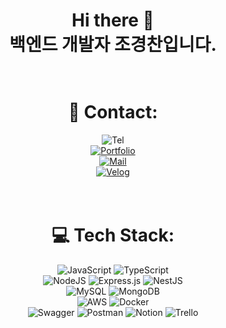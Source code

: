 
<div align="center">

 # Hi there 👋<br>백엔드 개발자 조경찬입니다.<br><br>

  
# 📢 Contact:
![Tel](https://img.shields.io/badge/-010--3564--8160-blue)<br>
[![Portfolio](https://img.shields.io/badge/-PORTFOLIO-red)](https://www.canva.com/design/DAFW3w_kEAk/EOLTTannF8j5p7-sZdpwdw/view?utm_content=DAFW3w_kEAk&utm_campaign=designshare&utm_medium=link2&utm_source=sharebutton)<br>
[![Mail](http://img.shields.io/badge/Gmail-EA4335?style=flat&logo=gmail&color=grey&link=mailto:whrodtube@gmail.com)](mailto:whrodtube@gmail.com)<br>
[![Velog](http://img.shields.io/badge/Velog-20C997?style=flat&logo=velog&color=white&link=https://velog.io/@whrod)](https://velog.io/@whrod)<br>
<br><br>
  
# 💻 Tech Stack:
  
![JavaScript](https://img.shields.io/badge/JavaScript-%23323330.svg?style=flat&logo=javascript&logoColor=%23F7DF1E) ![TypeScript](https://img.shields.io/badge/TypeScript-%23007ACC.svg?style=flat&logo=typescript&logoColor=white)     
![NodeJS](https://img.shields.io/badge/Node.js-6DA55F?style=flat&logo=node.js&logoColor=white) ![Express.js](https://img.shields.io/badge/Express.js-%23404d59.svg?style=flat&logo=express&logoColor=%2361DAFB) ![NestJS](https://img.shields.io/badge/NestJs-%23E0234E.svg?style=flat&logo=nestjs&logoColor=white)    
![MySQL](https://img.shields.io/badge/MySQL-%2300f.svg?style=flat&logo=mysql&logoColor=white) ![MongoDB](https://img.shields.io/badge/MongoDB-%234ea94b.svg?style=flat&logo=mongodb&logoColor=white)     
![AWS](https://img.shields.io/badge/AWS-%23FF9900.svg?style=flat&logo=amazon-aws&logoColor=white) ![Docker](https://img.shields.io/badge/Docker-%230db7ed.svg?style=flat&logo=docker&logoColor=white)       
![Swagger](https://img.shields.io/badge/-Swagger-%23Clojure?style=flat&logo=swagger&logoColor=white) ![Postman](https://img.shields.io/badge/Postman-FF6C37?style=flat&logo=postman&logoColor=white) ![Notion](https://img.shields.io/badge/Notion-%23000000.svg?style=flat&logo=notion&logoColor=white) ![Trello](https://img.shields.io/badge/Trello-%23026AA7.svg?style=flat&logo=Trello&logoColor=white)
<br><br><br>

<!-- # 📊 GitHub Stats:
 -->
<!-- ![](https://github-readme-stats.vercel.app/api?username=whrod&theme=dark&hide_border=true&include_all_commits=false&count_private=true&card_width=300px) <br/>
![](https://github-readme-stats.vercel.app/api/top-langs/?username=whrod&theme=dark&hide_border=true&include_all_commits=false&count_private=true&layout=compact) -->

</div>

